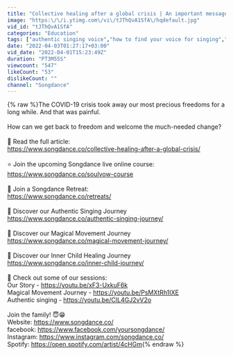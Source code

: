 ```yaml
---
title: "Collective healing after a global crisis | An important message from Songdance"
image: "https:\/\/i.ytimg.com\/vi\/tJThQvA1SfA\/hqdefault.jpg"
vid_id: "tJThQvA1SfA"
categories: "Education"
tags: ["authentic singing voice","how to find your voice for singing","natural voice singing"]
date: "2022-04-03T01:27:17+03:00"
vid_date: "2022-04-01T15:23:49Z"
duration: "PT3M55S"
viewcount: "547"
likeCount: "53"
dislikeCount: ""
channel: "Songdance"
---
```

{% raw %}The COVID-19 crisis took away our most precious freedoms for a long while. And that was painful.<br /><br />How can we get back to freedom and welcome the much-needed change?<br /><br />🙏 Read the full article:<br /><a rel="nofollow" target="blank" href="https://www.songdance.co/collective-healing-after-a-global-crisis/">https://www.songdance.co/collective-healing-after-a-global-crisis/</a><br /><br />⭐ Join the upcoming Songdance live online course:<br /><a rel="nofollow" target="blank" href="https://www.songdance.co/soulvow-course">https://www.songdance.co/soulvow-course</a><br /><br />💛 Join a Songdance Retreat:<br /><a rel="nofollow" target="blank" href="https://www.songdance.co/retreats/">https://www.songdance.co/retreats/</a><br /><br />🎵 Discover our Authentic Singing Journey<br /><a rel="nofollow" target="blank" href="https://www.songdance.co/authentic-singing-journey/">https://www.songdance.co/authentic-singing-journey/</a><br /><br />🎵 Discover our Magical Movement Journey <br /> <a rel="nofollow" target="blank" href="https://www.songdance.co/magical-movement-journey/">https://www.songdance.co/magical-movement-journey/</a><br /><br />🎵 Discover our Inner Child Healing Journey<br /> <a rel="nofollow" target="blank" href="https://www.songdance.co/inner-child-journey/">https://www.songdance.co/inner-child-journey/</a> <br /><br />🎥 Check out some of our sessions: <br />Our Story - <a rel="nofollow" target="blank" href="https://youtu.be/xF3-UxkuF6k">https://youtu.be/xF3-UxkuF6k</a>  <br />Magical Movement Journey - <a rel="nofollow" target="blank" href="https://youtu.be/PsMXtRh1IXE">https://youtu.be/PsMXtRh1IXE</a>  <br />Authentic singing - <a rel="nofollow" target="blank" href="https://youtu.be/CIL4GJ2vV2o">https://youtu.be/CIL4GJ2vV2o</a>    <br /><br />Join the family! 😇😁 <br />Website: <a rel="nofollow" target="blank" href="https://www.songdance.co/">https://www.songdance.co/</a>   <br />facebook: <a rel="nofollow" target="blank" href="https://www.facebook.com/yoursongdance/">https://www.facebook.com/yoursongdance/</a>   <br />Instagram: <a rel="nofollow" target="blank" href="https://www.instagram.com/songdance.co/">https://www.instagram.com/songdance.co/</a> <br />Spotify: <a rel="nofollow" target="blank" href="https://open.spotify.com/artist/4cHGm">https://open.spotify.com/artist/4cHGm</a>{% endraw %}
